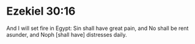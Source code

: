 # Ezekiel 30:16

And I will set fire in Egypt: Sin shall have great pain, and No shall be rent asunder, and Noph [shall have] distresses daily.